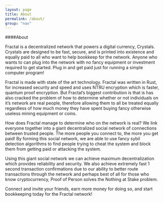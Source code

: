 ```yaml
---
layout: page
title: About
permalink: /about/
group: "nav"
---
```


####About

Fractal is a decentralized network that powers a digital currency, Crystals.  Crystals are designed to be fast, secure, and is printed into existence and equally paid to all who want to help bookkeep for the network. Anyone who wants to can plug into the network with no fancy equipment or investment required to get started. Plug in and get paid just for running a simple computer program!

Fractal is made with state of the art technology.  Fractal was written in Rust, for increased security and speed and uses NTRU encryption which is faster, quantum proof encryption. But Fractal’s biggest contribution is that is has also cracked the problem of how to determine whether or not individuals on it’s network are real people, therefore allowing them to all be treated equally regardless of how much money they have spent buying fancy otherwise useless mining equipment or coins.

How does Fractal manage to determine who on the network is real?  We link everyone together into a giant decentralized social network of connections between trusted people. The more people you connect to, the more you get paid!  By forming this social network, we are able to use fancy sybil detection algorithms to find people trying to cheat the system and block them from getting paid or attacking the system.

Using this giant social network we can achieve maximum decentralization which provides reliability  and security. We also achieve extremely fast 1 second transaction confirmations due to our ability to better route transactions through the network and perhaps best of all for those who know cryptocurrency, Proof of Person solves the Nothing at Stake problem.

Connect and invite your friends, earn more money for doing so, and start bookkeeping today for the Fractal network!
